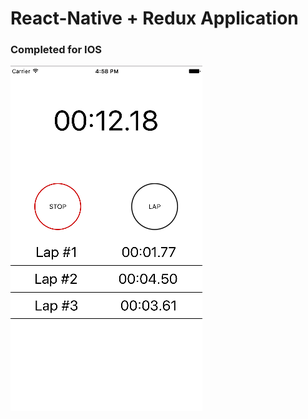 # React-Native + Redux Application

### Completed for IOS

![alt text](screenshotOfStopwatchApplication.png "Logo Title Text 1")
